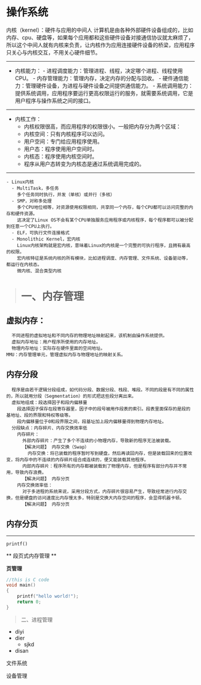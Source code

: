 # 操作系统






内核（kernel）：硬件与应用的中间人
  计算机是由各种外部硬件设备组成的，比如内存、cpu、硬盘等，如果每个应用都和这些硬件设备对接通信协议就太麻烦了，所以这个中间人就有内核来负责，让内核作为应用连接硬件设备的桥梁，应用程序只关心与内核交互，不用关心硬件细节。

---

- 内核能力：
	  - 进程调度能力：管理进程、线程，决定哪个进程、线程使用CPU。
	  - 内存管理能力：管理内存，决定内存的分配与回收。
	  - 硬件通信能力：管理硬件设备，为进程与硬件设备之间提供通信能力。
	  - 系统调用能力：提供系统调用，应用程序要运行更高权限运行的服务，就需要系统调用，它是用户程序与操作系统之间的接口。
	
----

- 内核工作：
  - 内核权限很高，而应用程序的权限很小。一般把内存分为两个区域：
  - 内核空间：只有内核程序可以访问。
  - 用户空间：专门给应用程序使用。
  - 用户态：程序使用用户空间时。
  - 内核态：程序使用内核空间时。
  - 程序从用户态转变为内核态是通过系统调用完成的。

---	

	- Linux内核
	  - MultiTask，多任务
	    多个任务同时执行，并发（单核）或并行（多核）
	  - SMP，对称多处理
	    多个CPU地位相等，对资源使用权限相同，共享同一个内存，每个CPU都可以访问完整的内存和硬件资源。
		这决定了Linux OS不会有某个CPU单独服务应用程序或内核程序，每个程序都可以被分配到任意一个CPU上执行。
	  - ELF，可执行文件连接格式
	  - Monolithic Kernel，宏内核
	    Linux内核架构就是宏内核，意味着Linux的内核是一个完整的可执行程序，且拥有最高的权限。
		宏内核特征是系统内核的所有模块，比如进程调度、内存管理、文件系统、设备驱动等，都运行在内核态。
		微内核、混合类型内核





> # 一、内存管理

  ## 虚拟内存：
	  不同进程的虚拟地址和不同内存的物理地址映射起来，该机制由操作系统提供。
	  虚拟内存地址：用户程序所使用的内存地址。
	  物理内存地址：实际存在硬件里面的空间地址。
	MMU：内存管理单元，管理虚拟内存与物理地址的映射关系。
	
  ## 内存分段
	  程序是由若干逻辑分段组成，如代码分段、数据分段、栈段、堆段。不同的段是有不同的属性的，所以就用分段（Segmentation）的形式把这些段分离出来。
	  虚拟地组成：段选择因子和段内偏移量
	    段选择因子保存在段寄存器里，因子中的段号被用作段表的索引。段表里面保存的是段的基地址、段的界限和特权等级等。
		段内偏移量位于0和段界限之间，段基址加上段内偏移量得到物理内存地址。
	  分段缺点：内存碎片、内存交换效率低
	    内存碎片：
		  外部内存碎片：产生了多个不连续的小物理内存，导致新的程序无法被装载。
		  【解决问题】 内存交换（Swap）
		    内存交换：将已装载的程序暂时写到硬盘，然后再读回内存，但是装载回来的位置改变，将内存中的不连续的内存碎片组合成连续的，便又能装载其他程序。
		  内部内存碎片：程序所有的内存都被装载到了物理内存，但是程序有部分内存并不常用，导致内存浪费。
		  【解决问题】 内存分页
		内存交换效率低：
		  对于多进程的系统来说，采用分段方式，内存碎片很容易产生，导致经常进行内存交换，但是硬盘的访问速度比内存慢太多，特别是交换大内存空间的程序，会显得机器卡顿。
		  【解决问题】 内存分页
	
## 内存分页

----

`printf()`

** 段页式内存管理 **

__页管理__

```cpp
//this is C code
void main()
{
	printf("hello world!");
	return 0;
}
```



>二、进程管理

- diyi
- dier
  - sjkd
- disan





文件系统




设备管理




	
